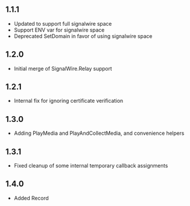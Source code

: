 ## 1.1.1
- Updated to support full signalwire space
- Support ENV var for signalwire space
- Deprecated SetDomain in favor of using signalwire space

## 1.2.0
- Initial merge of SignalWire.Relay support

## 1.2.1
- Internal fix for ignoring certificate verification

## 1.3.0
- Adding PlayMedia and PlayAndCollectMedia, and convenience helpers

## 1.3.1
- Fixed cleanup of some internal temporary callback assignments

## 1.4.0
- Added Record

